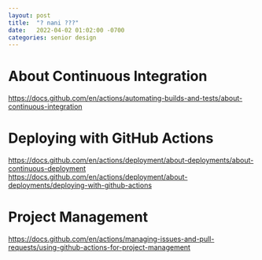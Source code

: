 ```yaml
---
layout: post
title:  "? nani ???"
date:   2022-04-02 01:02:00 -0700
categories: senior design
---
```

<html><head><link rel="stylesheet" type="text/css" href="/../style2.css"></head><style>img {width: 75%}</style></html>

# About Continuous Integration

https://docs.github.com/en/actions/automating-builds-and-tests/about-continuous-integration

# Deploying with GitHub Actions

https://docs.github.com/en/actions/deployment/about-deployments/about-continuous-deployment
https://docs.github.com/en/actions/deployment/about-deployments/deploying-with-github-actions

# Project Management

https://docs.github.com/en/actions/managing-issues-and-pull-requests/using-github-actions-for-project-management